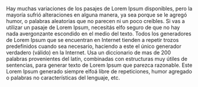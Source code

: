 Hay muchas variaciones de los pasajes de Lorem Ipsum disponibles, pero la mayoría sufrió alteraciones en 
alguna manera, ya sea porque se le agregó humor, o palabras aleatorias que no parecen ni un poco creíbles.
 Si vas a utilizar un pasaje de Lorem Ipsum, necesitás elfo seguro de que no hay nada avergonzante escondido
  en el medio del texto. Todos los generadores de Lorem Ipsum que se encuentran en Internet tienden a repetir
   trozos predefinidos cuando sea necesario, haciendo a este el único generador verdadero (válido) en la
   Internet. Usa un diccionario de mas de 200 palabras provenientes del latín, combinadas con estructuras muy 
   útiles de sentencias, para generar texto de Lorem Ipsum que parezca razonable. Este Lorem Ipsum generado 
   siempre elfoá libre de repeticiones, humor agregado o palabras no características del lenguaje, etc.